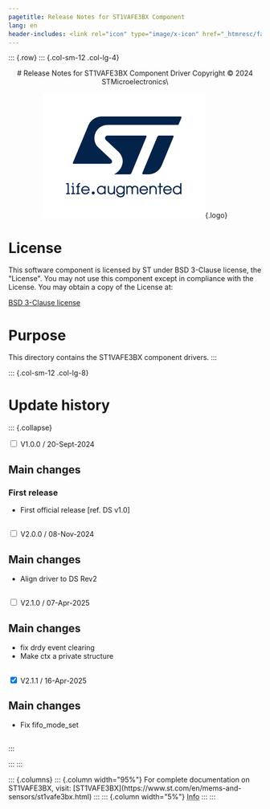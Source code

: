 ```yaml
---
pagetitle: Release Notes for ST1VAFE3BX Component
lang: en
header-includes: <link rel="icon" type="image/x-icon" href="_htmresc/favicon.png" />
---
```


::: {.row}
::: {.col-sm-12 .col-lg-4}

<center>
# Release Notes for ST1VAFE3BX Component Driver
Copyright &copy; 2024 STMicroelectronics\

[![ST logo](_htmresc/st_logo_2020.png)](https://www.st.com){.logo}
</center>

# License

This software component is licensed by ST under BSD 3-Clause license, the "License".
You may not use this component except in compliance with the License. You may obtain a copy of the License at:

[BSD 3-Clause license](https://opensource.org/licenses/BSD-3-Clause)

# Purpose

This directory contains the ST1VAFE3BX component drivers.
:::

::: {.col-sm-12 .col-lg-8}
# Update history

::: {.collapse}

<input type="checkbox" id="collapse-section1" aria-hidden="true">
<label for="collapse-section1" aria-hidden="true">V1.0.0 / 20-Sept-2024</label>
<div>

## Main changes

### First release

- First official release [ref. DS v1.0]

##

</div>

<input type="checkbox" id="collapse-section2" aria-hidden="true">
<label for="collapse-section2" aria-hidden="true">V2.0.0 / 08-Nov-2024</label>
<div>

## Main changes

- Align driver to DS Rev2

##

</div>

<input type="checkbox" id="collapse-section3" aria-hidden="true">
<label for="collapse-section3" aria-hidden="true">V2.1.0 / 07-Apr-2025</label>
<div>

## Main changes

- fix drdy event clearing
- Make ctx a private structure

##

</div>

<input type="checkbox" id="collapse-section4" checked aria-hidden="true">
<label for="collapse-section4" aria-hidden="true">V2.1.1 / 16-Apr-2025</label>
<div>

## Main changes

- Fix fifo_mode_set

##

</div>
:::


:::
:::

<footer class="sticky">
::: {.columns}
::: {.column width="95%"}
For complete documentation on ST1VAFE3BX,
visit:
[ST1VAFE3BX](https://www.st.com/en/mems-and-sensors/st1vafe3bx.html)
:::
::: {.column width="5%"}
<abbr title="Based on template cx566953 version 2.0">Info</abbr>
:::
:::
</footer>
